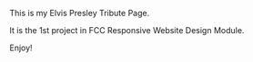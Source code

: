 This is my Elvis Presley Tribute Page.

It is the 1st project in FCC Responsive Website Design Module.

Enjoy!
